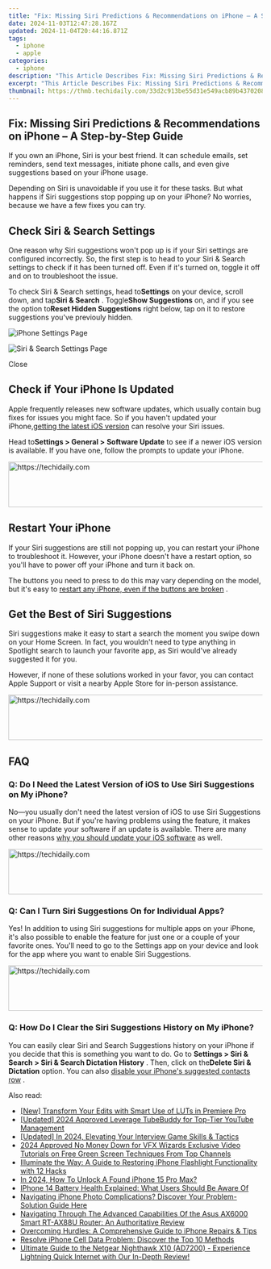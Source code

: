 ```yaml
---
title: "Fix: Missing Siri Predictions & Recommendations on iPhone – A Step-by-Step Guide"
date: 2024-11-03T12:47:28.167Z
updated: 2024-11-04T20:44:16.871Z
tags:
  - iphone
  - apple
categories:
  - iphone
description: "This Article Describes Fix: Missing Siri Predictions & Recommendations on iPhone – A Step-by-Step Guide"
excerpt: "This Article Describes Fix: Missing Siri Predictions & Recommendations on iPhone – A Step-by-Step Guide"
thumbnail: https://thmb.techidaily.com/33d2c913be55d31e549acb89b4370208c20960b474ce8b9b8af13ad1eeef19a7.jpg
---
```


## Fix: Missing Siri Predictions & Recommendations on iPhone – A Step-by-Step Guide

 If you own an iPhone, Siri is your best friend. It can schedule emails, set reminders, send text messages, initiate phone calls, and even give suggestions based on your iPhone usage.

 Depending on Siri is unavoidable if you use it for these tasks. But what happens if Siri suggestions stop popping up on your iPhone? No worries, because we have a few fixes you can try.

## Check Siri & Search Settings

 One reason why Siri suggestions won't pop up is if your Siri settings are configured incorrectly. So, the first step is to head to your Siri & Search settings to check if it has been turned off. Even if it's turned on, toggle it off and on to troubleshoot the issue.

 To check Siri & Search settings, head to**Settings** on your device, scroll down, and tap**Siri & Search** . Toggle**Show Suggestions** on, and if you see the option to**Reset Hidden Suggestions** right below, tap on it to restore suggestions you've previouly hidden.

![iPhone Settings Page](https://static1.makeuseofimages.com/wordpress/wp-content/uploads/2023/08/img_1034-1.jpeg)

![Siri & Search Settings Page](https://static1.makeuseofimages.com/wordpress/wp-content/uploads/2023/08/img_1035-1.jpeg)

Close

## Check if Your iPhone Is Updated

 Apple frequently releases new software updates, which usually contain bug fixes for issues you might face. So if you haven't updated your iPhone,[getting the latest iOS version](http://www.makeuseof.com/tag/update-iphone-ios-apps-data/) can resolve your Siri issues.

 Head to**Settings > General >** **Software Update** to see if a newer iOS version is available. If you have one, follow the prompts to update your iPhone.

<!-- affiliate ads begin -->
<a href="https://appsumo.8odi.net/c/5597632/2075471/7443" target="_top" id="2075471">
  <img src="//a.impactradius-go.com/display-ad/7443-2075471" border="0" alt="https://techidaily.com" width="728" height="90"/>
</a>
<img height="0" width="0" src="https://appsumo.8odi.net/i/5597632/2075471/7443" style="position:absolute;visibility:hidden;" border="0" />
<!-- affiliate ads end -->

## Restart Your iPhone

 If your Siri suggestions are still not popping up, you can restart your iPhone to troubleshoot it. However, your iPhone doesn't have a restart option, so you'll have to power off your iPhone and turn it back on.

 The buttons you need to press to do this may vary depending on the model, but it's easy to [restart any iPhone, even if the buttons are broken](https://www.makeuseof.com/how-to-restart-any-iphone-even-if-the-buttons-are-broken/) .

## Get the Best of Siri Suggestions

 Siri suggestions make it easy to start a search the moment you swipe down on your Home Screen. In fact, you wouldn't need to type anything in Spotlight search to launch your favorite app, as Siri would've already suggested it for you.

 However, if none of these solutions worked in your favor, you can contact Apple Support or visit a nearby Apple Store for in-person assistance.

<!-- affiliate ads begin -->
<a href="https://imp.i357552.net/c/5597632/1001446/11832" target="_top" id="1001446">
  <img src="//a.impactradius-go.com/display-ad/11832-1001446" border="0" alt="https://techidaily.com" width="728" height="90"/>
</a>
<img height="0" width="0" src="https://imp.i357552.net/i/5597632/1001446/11832" style="position:absolute;visibility:hidden;" border="0" />
<!-- affiliate ads end -->

## FAQ

### Q: Do I Need the Latest Version of iOS to Use Siri Suggestions on My iPhone?

 No—you usually don't need the latest version of iOS to use Siri Suggestions on your iPhone. But if you're having problems using the feature, it makes sense to update your software if an update is available. There are many other reasons [why you should update your iOS software](https://www.makeuseof.com/reasons-you-need-to-update-ios/) as well.

<!-- affiliate ads begin -->
<a href="https://unicoeye.pxf.io/c/5597632/2134239/18498" target="_top" id="2134239">
  <img src="//a.impactradius-go.com/display-ad/18498-2134239" border="0" alt="https://techidaily.com" width="721" height="90"/>
</a>
<img height="0" width="0" src="https://unicoeye.pxf.io/i/5597632/2134239/18498" style="position:absolute;visibility:hidden;" border="0" />
<!-- affiliate ads end -->

### Q: Can I Turn Siri Suggestions On for Individual Apps?

 Yes! In addition to using Siri suggestions for multiple apps on your iPhone, it's also possible to enable the feature for just one or a couple of your favorite ones. You'll need to go to the Settings app on your device and look for the app where you want to enable Siri Suggestions.

<!-- affiliate ads begin -->
<a href="https://appsumo.8odi.net/c/5597632/2151894/7443" target="_top" id="2151894">
  <img src="//a.impactradius-go.com/display-ad/7443-2151894" border="0" alt="https://techidaily.com" width="728" height="90"/>
</a>
<img height="0" width="0" src="https://appsumo.8odi.net/i/5597632/2151894/7443" style="position:absolute;visibility:hidden;" border="0" />
<!-- affiliate ads end -->

### Q: How Do I Clear the Siri Suggestions History on My iPhone?

 You can easily clear Siri and Search Suggestions history on your iPhone if you decide that this is something you want to do. Go to **Settings > Siri & Search > Siri & Search Dictation History** . Then, click on the**Delete Siri & Dictation** option. You can also [disable your iPhone's suggested contacts row](https://www.makeuseof.com/how-to-enable-or-disable-contact-suggestions-in-iphone-share-sheet/) .

<ins class="adsbygoogle"
     style="display:block"
     data-ad-format="autorelaxed"
     data-ad-client="ca-pub-7571918770474297"
     data-ad-slot="1223367746"></ins>

<ins class="adsbygoogle"
     style="display:block"
     data-ad-client="ca-pub-7571918770474297"
     data-ad-slot="8358498916"
     data-ad-format="auto"
     data-full-width-responsive="true"></ins>

<span class="atpl-alsoreadstyle">Also read:</span>
<div><ul>
<li><a href="https://article-files.techidaily.com/new-transform-your-edits-with-smart-use-of-luts-in-premiere-pro/"><u>[New] Transform Your Edits with Smart Use of LUTs in Premiere Pro</u></a></li>
<li><a href="https://youtube-docs.techidaily.com/ed-2024-approved-leverage-tubebuddy-for-top-tier-youtube-management/"><u>[Updated] 2024 Approved Leverage TubeBuddy for Top-Tier YouTube Management</u></a></li>
<li><a href="https://vp-tips.techidaily.com/updated-in-2024-elevating-your-interview-game-skills-and-tactics/"><u>[Updated] In 2024, Elevating Your Interview Game Skills & Tactics</u></a></li>
<li><a href="https://youtube-help.techidaily.com/2024-approved-no-money-down-for-vfx-wizards-exclusive-video-tutorials-on-free-green-screen-techniques-from-top-channels/"><u>2024 Approved No Money Down for VFX Wizards Exclusive Video Tutorials on Free Green Screen Techniques From Top Channels</u></a></li>
<li><a href="https://fox-that.techidaily.com/illuminate-the-way-a-guide-to-restoring-iphone-flashlight-functionality-with-12-hacks/"><u>Illuminate the Way: A Guide to Restoring iPhone Flashlight Functionality with 12 Hacks</u></a></li>
<li><a href="https://ios-unlock.techidaily.com/in-2024-how-to-unlock-a-found-iphone-15-pro-max-by-drfone-ios/"><u>In 2024, How To Unlock A Found iPhone 15 Pro Max?</u></a></li>
<li><a href="https://fox-that.techidaily.com/iphone-14-battery-health-explained-what-users-should-be-aware-of/"><u>IPhone 14 Battery Health Explained: What Users Should Be Aware Of</u></a></li>
<li><a href="https://fox-that.techidaily.com/navigating-iphone-photo-complications-discover-your-problem-solution-guide-here/"><u>Navigating iPhone Photo Complications? Discover Your Problem-Solution Guide Here</u></a></li>
<li><a href="https://buynow-tips.techidaily.com/navigating-through-the-advanced-capabilities-of-the-asus-ax6000-smart-rt-ax88u-router-an-authoritative-review/"><u>Navigating Through The Advanced Capabilities Of the Asus AX6000 Smart RT-AX88U Router: An Authoritative Review</u></a></li>
<li><a href="https://fox-that.techidaily.com/overcoming-hurdles-a-comprehensive-guide-to-iphone-repairs-and-tips/"><u>Overcoming Hurdles: A Comprehensive Guide to iPhone Repairs & Tips</u></a></li>
<li><a href="https://fox-that.techidaily.com/resolve-iphone-cell-data-problem-discover-the-top-10-methods/"><u>Resolve iPhone Cell Data Problem: Discover the Top 10 Methods</u></a></li>
<li><a href="https://buynow-marvelous.techidaily.com/1722963391695-ultimate-guide-to-the-netgear-nighthawk-x10-ad7200-experience-lightning-quick-internet-with-our-in-depth-review/"><u>Ultimate Guide to the Netgear Nighthawk X10 (AD7200) - Experience Lightning Quick Internet with Our In-Depth Review!</u></a></li>
</ul></div>

